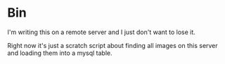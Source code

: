 # Bin

I'm writing this on a remote server and I just don't want to lose it. 

Right now it's just a scratch script about finding all images on this server and
loading them into a mysql table.

